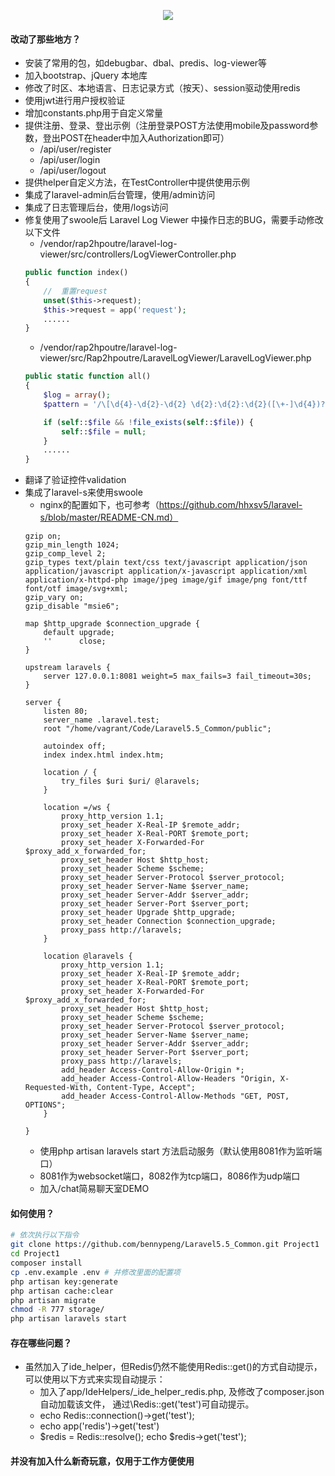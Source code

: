<p align="center"><img src="https://laravel.com/assets/img/components/logo-laravel.svg"></p>

#### 改动了那些地方？

- 安装了常用的包，如debugbar、dbal、predis、log-viewer等
- 加入bootstrap、jQuery 本地库
- 修改了时区、本地语言、日志记录方式（按天）、session驱动使用redis
- 使用jwt进行用户授权验证
- 增加constants.php用于自定义常量
- 提供注册、登录、登出示例（注册登录POST方法使用mobile及password参数，登出POST在header中加入Authorization即可）
    - /api/user/register 
    - /api/user/login
    - /api/user/logout
- 提供helper自定义方法，在TestController中提供使用示例
- 集成了laravel-admin后台管理，使用/admin访问
- 集成了日志管理后台，使用/logs访问
- 修复使用了swoole后 Laravel Log Viewer 中操作日志的BUG，需要手动修改以下文件
    - /vendor/rap2hpoutre/laravel-log-viewer/src/controllers/LogViewerController.php
    ```php
    public function index()
    {
        //  重置request
        unset($this->request);
        $this->request = app('request');
        ......
    }
    ```
    - /vendor/rap2hpoutre/laravel-log-viewer/src/Rap2hpoutre/LaravelLogViewer/LaravelLogViewer.php
    ```php
    public static function all()
    {
        $log = array();
        $pattern = '/\[\d{4}-\d{2}-\d{2} \d{2}:\d{2}:\d{2}([\+-]\d{4})?\].*/';

        if (self::$file && !file_exists(self::$file)) {
            self::$file = null;
        }
        ......
    }
    ```
- 翻译了验证控件validation
- 集成了laravel-s来使用swoole
    - nginx的配置如下，也可参考（https://github.com/hhxsv5/laravel-s/blob/master/README-CN.md）
    ```Nginx
    gzip on;
    gzip_min_length 1024;
    gzip_comp_level 2;
    gzip_types text/plain text/css text/javascript application/json application/javascript application/x-javascript application/xml application/x-httpd-php image/jpeg image/gif image/png font/ttf font/otf image/svg+xml;
    gzip_vary on;
    gzip_disable "msie6";
    
    map $http_upgrade $connection_upgrade {
        default upgrade;
        ''      close;
    }
    
    upstream laravels {
        server 127.0.0.1:8081 weight=5 max_fails=3 fail_timeout=30s;
    }
    
    server {
        listen 80;
        server_name .laravel.test;
        root "/home/vagrant/Code/Laravel5.5_Common/public";
    
        autoindex off;
        index index.html index.htm;
    
        location / {
            try_files $uri $uri/ @laravels;
        }
    
        location =/ws {
            proxy_http_version 1.1;
            proxy_set_header X-Real-IP $remote_addr;
            proxy_set_header X-Real-PORT $remote_port;
            proxy_set_header X-Forwarded-For $proxy_add_x_forwarded_for;
            proxy_set_header Host $http_host;
            proxy_set_header Scheme $scheme;
            proxy_set_header Server-Protocol $server_protocol;
            proxy_set_header Server-Name $server_name;
            proxy_set_header Server-Addr $server_addr;
            proxy_set_header Server-Port $server_port;
            proxy_set_header Upgrade $http_upgrade;
            proxy_set_header Connection $connection_upgrade;
            proxy_pass http://laravels;
        }
    
        location @laravels {
            proxy_http_version 1.1;
            proxy_set_header X-Real-IP $remote_addr;
            proxy_set_header X-Real-PORT $remote_port;
            proxy_set_header X-Forwarded-For $proxy_add_x_forwarded_for;
            proxy_set_header Host $http_host;
            proxy_set_header Scheme $scheme;
            proxy_set_header Server-Protocol $server_protocol;
            proxy_set_header Server-Name $server_name;
            proxy_set_header Server-Addr $server_addr;
            proxy_set_header Server-Port $server_port;
            proxy_pass http://laravels;
            add_header Access-Control-Allow-Origin *;
            add_header Access-Control-Allow-Headers "Origin, X-Requested-With, Content-Type, Accept";
            add_header Access-Control-Allow-Methods "GET, POST, OPTIONS";
        }
    
    }

    ```
    - 使用php artisan laravels start 方法启动服务（默认使用8081作为监听端口）
    - 8081作为websocket端口，8082作为tcp端口，8086作为udp端口
    - 加入/chat简易聊天室DEMO
    
#### 如何使用？
```bash
# 依次执行以下指令
git clone https://github.com/bennypeng/Laravel5.5_Common.git Project1
cd Project1
composer install 
cp .env.example .env # 并修改里面的配置项
php artisan key:generate
php artisan cache:clear
php artisan migrate
chmod -R 777 storage/
php artisan laravels start

```

#### 存在哪些问题？
- 虽然加入了ide_helper，但Redis仍然不能使用Redis::get()的方式自动提示，可以使用以下方式来实现自动提示：
    - 加入了app/IdeHelpers/_ide_helper_redis.php, 及修改了composer.json自动加载该文件， 通过\Redis::get('test')可自动提示。
    - echo Redis::connection()->get('test');
    - echo app('redis')->get('test')
    - $redis = Redis::resolve(); echo $redis->get('test');

#### 并没有加入什么新奇玩意，仅用于工作方便使用